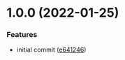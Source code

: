 # 1.0.0 (2022-01-25)


### Features

* initial commit ([e641246](https://github.com/murage-poc/everything-ci/commit/e64124660fa1e25c78c73f6988e1202da7946216))
